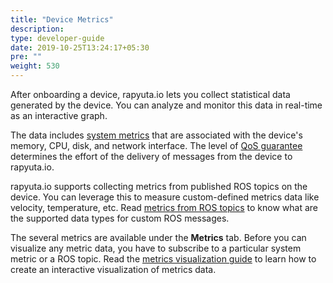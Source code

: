 ```yaml
---
title: "Device Metrics"
description:
type: developer-guide
date: 2019-10-25T13:24:17+05:30
pre: ""
weight: 530
---
```

After onboarding a device, rapyuta.io lets you collect statistical
data generated by the device. You can analyze and monitor this data in real-time as an interactive graph.

The data includes [system metrics](/developer-guide/tooling-automation/metrics/system_metrics/) that are associated with the device's memory, CPU, disk, and network interface. The level of
[QoS guarantee](/developer-guide/tooling-automation/metrics/system_metrics/qos-guarantee/) determines the effort of the delivery of messages from the device to rapyuta.io.

rapyuta.io supports collecting metrics from published ROS topics on the device. You can leverage this to measure custom-defined metrics data like velocity, temperature, etc.
Read [metrics from ROS topics](/developer-guide/tooling-automation/metrics/ros-support/) to know what are the supported data types for custom ROS messages.

The several metrics are available under the **Metrics** tab. Before you can visualize any metric data, you have to subscribe to a particular system metric or a ROS topic. Read the
[metrics visualization guide](/developer-guide/tooling-automation/metrics/visualise-metrics/) to learn how to create an interactive visualization of metrics data.
